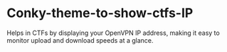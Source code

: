 # Conky-theme-to-show-ctfs-IP
Helps in CTFs by displaying your OpenVPN IP address, making it easy to monitor upload and download speeds at a glance.
